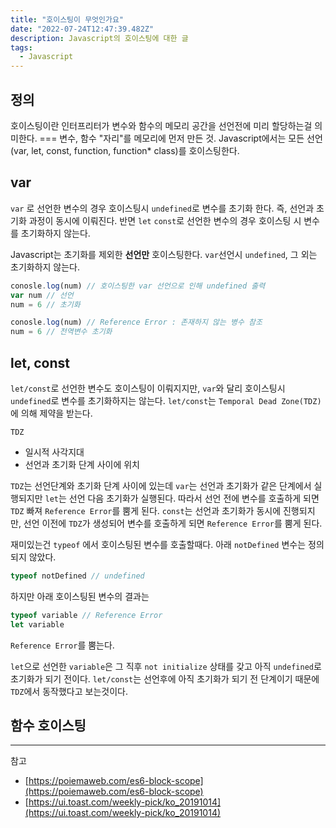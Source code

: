 ```yaml
---
title: "호이스팅이 무엇인가요"
date: "2022-07-24T12:47:39.482Z"
description: Javascript의 호이스팅에 대한 글
tags:
  - Javascript
---
```


## 정의

호이스팅이란 인터프리터가 변수와 함수의 메모리 공간을 선언전에 미리 할당하는걸 의미한다. === 변수, 함수 "자리"를 메모리에 먼저 만든 것.
Javascript에서는 모든 선언 (var, let, const, function, function\* class)를 호이스팅한다.

## var

`var` 로 선언한 변수의 경우 호이스팅시 `undefined`로 변수를 초기화 한다. 즉, 선언과 초기화 과정이 동시에 이뤄진다.
반면 `let` `const`로 선언한 변수의 경우 호이스팅 시 변수를 초기화하지 않는다.

Javascript는 초기화를 제외한 **선언만** 호이스팅한다.
`var`선언시 `undefined`, 그 외는 초기화하지 않는다.

```js
conosle.log(num) // 호이스팅한 var 선언으로 인해 undefined 출력
var num // 선언
num = 6 // 초기화
```

```js
conosle.log(num) // Reference Error : 존재하지 않는 병수 참조
num = 6 // 전역변수 초기화
```

## let, const

`let/const`로 선언한 변수도 호이스팅이 이뤄지지만, `var`와 달리 호이스팅시 `undefined`로 변수를 초기화하지는 않는다.
`let/const`는 `Temporal Dead Zone(TDZ)`에 의해 제약을 받는다.

`TDZ`

- 일시적 사각지대
- 선언과 초기화 단계 사이에 위치

`TDZ`는 선언단계와 초기화 단계 사이에 있는데 `var`는 선언과 초기화가 같은 단계에서 실행되지만 `let`는 선언 다음 초기화가 실행된다.
따라서 선언 전에 변수를 호출하게 되면 `TDZ` 빠져 `Reference Error`를 뿜게 된다.
`const`는 선언과 초기화가 동시에 진행되지만, 선언 이전에 `TDZ`가 생성되어 변수를 호출하게 되면 `Reference Error`를 뿜게 된다.

재미있는건 `typeof` 에서 호이스팅된 변수를 호출할때다.
아래 `notDefined` 변수는 정의되지 않았다.

```js
typeof notDefined // undefined
```

하지만 아래 호이스팅된 변수의 결과는

```js
typeof variable // Reference Error
let variable
```

`Reference Error`를 뿜는다.

`let`으로 선언한 `variable`은 그 직후 `not initialize` 상태를 갖고 아직 `undefined`로 초기화가 되기 전이다.
`let/const`는 선언후에 아직 초기화가 되기 전 단계이기 때문에 `TDZ`에서 동작했다고 보는것이다.

## 함수 호이스팅


---

참고

- [https://poiemaweb.com/es6-block-scope](https://poiemaweb.com/es6-block-scope)
- [https://ui.toast.com/weekly-pick/ko_20191014](https://ui.toast.com/weekly-pick/ko_20191014)
